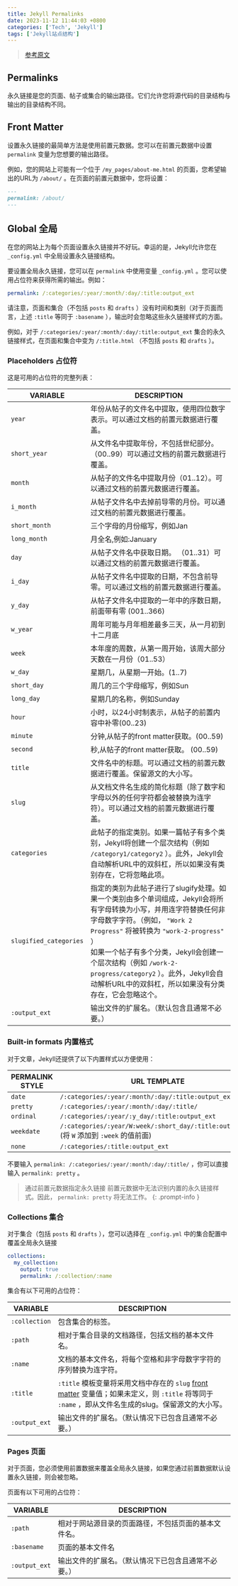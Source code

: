 ```yaml
---
title: Jekyll Permalinks
date: 2023-11-12 11:44:03 +0800
categories: ['Tech', 'Jekyll']
tags: ['Jekyll站点结构']
---
```


> [参考原文](https://jekyllrb.com/docs/permalinks/)


## Permalinks

永久链接是您的页面、帖子或集合的输出路径。它们允许您将源代码的目录结构与输出的目录结构不同。

## Front Matter

设置永久链接的最简单方法是使用前置元数据。您可以在前置元数据中设置 `permalink` 变量为您想要的输出路径。

例如，您的网站上可能有一个位于 `/my_pages/about-me.html` 的页面，您希望输出的URL为 `/about/` 。在页面的前置元数据中，您将设置：

```markdown
---
permalink: /about/
---
```

## Global 全局

在您的网站上为每个页面设置永久链接并不好玩。幸运的是，Jekyll允许您在 `_config.yml` 中全局设置永久链接结构。

要设置全局永久链接，您可以在 `permalink` 中使用变量 `_config.yml` 。您可以使用占位符来获得所需的输出。例如：

```yaml
permalink: /:categories/:year/:month/:day/:title:output_ext
```

请注意，页面和集合（不包括 `posts` 和 `drafts` ）没有时间和类别（对于页面而言，上述 `:title` 等同于 `:basename` ），输出时会忽略这些永久链接样式的方面。

例如，对于 `/:categories/:year/:month/:day/:title:output_ext` 集合的永久链接样式，在页面和集合中变为 `/:title.html` （不包括 `posts` 和 `drafts` ）。

### Placeholders 占位符

这是可用的占位符的完整列表：

| VARIABLE               | DESCRIPTION                                                  |
| ---------------------- | ------------------------------------------------------------ |
| `year`                 | 年份从帖子的文件名中提取，使用四位数字表示。可以通过文档的前置元数据进行覆盖。 |
| `short_year`           | 从文件名中提取年份，不包括世纪部分。（00..99）可以通过文档的前置元数据进行覆盖。 |
| `month`                | 从帖子的文件名中提取月份（01..12）。可以通过文档的前置元数据进行覆盖。 |
| `i_month`              | 从帖子文件名中去掉前导零的月份。可以通过文档的前置元数据进行覆盖。 |
| `short_month`          | 三个字母的月份缩写，例如Jan                                  |
| `long_month`           | 月全名,例如:January                                          |
| `day`                  | 从帖子文件名中获取日期。 （01..31）可以通过文档的前置元数据进行覆盖。 |
| `i_day`                | 从帖子文件名中提取的日期，不包含前导零。可以通过文档的前置元数据进行覆盖。 |
| `y_day`                | 从帖子文件名中提取的一年中的序数日期，前面带有零 (001..366)  |
| `w_year`               | 周年可能与月年相差最多三天，从一月初到十二月底               |
| `week`              | 本年度的周数，从第一周开始，该周大部分天数在一月份（01..53） |
| `w_day`                | 星期几，从星期一开始。(1..7)                                 |
| `short_day`            | 周几的三个字母缩写，例如Sun                                  |
| `long_day`             | 星期几的名称，例如Sunday                                     |
| `hour`                 | 小时，以24小时制表示，从帖子的前置内容中补零(00..23)         |
| `minute`               | 分钟,从帖子的front matter获取。(00..59)                      |
| `second`               | 秒,从帖子的front matter获取。 (00..59)                       |
| `title`                | 文件名中的标题。可以通过文档的前置元数据进行覆盖。保留源文的大小写。 |
| `slug`                 | 从文档文件名生成的简化标题（除了数字和字母以外的任何字符都会被替换为连字符）。可以通过文档的前置元数据进行覆盖。 |
| `categories`           | 此帖子的指定类别。如果一篇帖子有多个类别，Jekyll将创建一个层次结构（例如 `/category1/category2` ）。此外，Jekyll会自动解析URL中的双斜杠，所以如果没有类别存在，它将忽略此项。 |
| `slugified_categories` | 指定的类别为此帖子进行了slugify处理。如果一个类别由多个单词组成，Jekyll会将所有字母转换为小写，并用连字符替换任何非字母数字字符。（例如， `"Work 2 Progress"` 将被转换为 `"work-2-progress"` ）<br />如果一个帖子有多个分类，Jekyll会创建一个层次结构（例如 `/work-2-progress/category2` ）。此外，Jekyll会自动解析URL中的双斜杠，所以如果没有分类存在，它会忽略这个。 |
| `:output_ext`          | 输出文件的扩展名。（默认包含且通常不必要。）                 |

### Built-in formats 内置格式

对于文章，Jekyll还提供了以下内置样式以方便使用：

| PERMALINK STYLE | URL TEMPLATE                                                 |
| --------------- | ------------------------------------------------------------ |
| `date`          | `/:categories/:year/:month/:day/:title:output_ext`           |
| `pretty`        | `/:categories/:year/:month/:day/:title/`                     |
| `ordinal`       | `/:categories/:year/:y_day/:title:output_ext`                |
| `weekdate`      | `/:categories/:year/W:week/:short_day/:title:output_ext` (将 `W` 添加到 `:week` 的值前面) |
| `none`          | `/:categories/:title:output_ext`                             |


不要输入 `permalink: /:categories/:year/:month/:day/:title/` ，你可以直接输入 `permalink: pretty` 。

> 通过前置元数据指定永久链接
> 前置元数据中无法识别内置的永久链接样式。因此， `permalink: pretty` 将无法工作。
 {: .prompt-info }



### Collections 集合

对于集合（包括 `posts` 和 `drafts` ），您可以选择在 `_config.yml` 中的集合配置中覆盖全局永久链接

```yaml
collections:
  my_collection:
    output: true
    permalink: /:collection/:name
```


集合有以下可用的占位符：

| VARIABLE      | DESCRIPTION                                                  |
| ------------- | ------------------------------------------------------------ |
| `:collection` | 包含集合的标签。                                             |
| `:path`       | 相对于集合目录的文档路径，包括文档的基本文件名。             |
| `:name`       | 文档的基本文件名，将每个空格和非字母数字字符的序列替换为连字符。 |
| `:title`      | `:title` 模板变量将采用文档中存在的 `slug` [front matter](https://jekyllrb.com/docs/front-matter/) 变量值；如果未定义，则 `:title` 将等同于 `:name` ，即从文件名生成的slug。保留源文的大小写。 |
| `:output_ext` | 输出文件的扩展名。（默认情况下已包含且通常不必要。）         |

### Pages 页面

对于页面，您必须使用前置数据来覆盖全局永久链接，如果您通过前置数据默认设置永久链接，则会被忽略。

页面有以下可用的占位符：

| VARIABLE      | DESCRIPTION                                          |
| ------------- | ---------------------------------------------------- |
| `:path`       | 相对于网站源目录的页面路径，不包括页面的基本文件名。 |
| `:basename`   | 页面的基本文件名                                     |
| `:output_ext` | 输出文件的扩展名。（默认情况下已包含且通常不必要。） |
